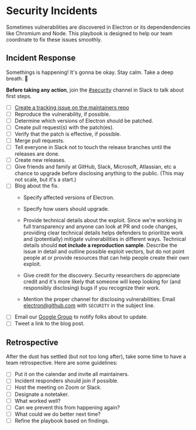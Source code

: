# Security Incidents

Sometimes vulnerabilities are discovered in Electron or its dependendencies like Chromium and Node. This playbook is designed
to help our team coordinate to fix these issues smoothly.

## Incident Response

Somethings is happening! It's gonna be okay. Stay calm. Take a deep breath. 👃

**Before taking any action**, join the 
[#security](https://electronhq.slack.com/messages/C3ANJ97H6) channel in Slack 
to talk about first steps.

- [ ] [Create a tracking issue on the maintainers repo](https://github.com/electron/maintainers/issues/new)
- [ ] Reproduce the vulnerability, if possible.
- [ ] Determine which versions of Electron should be patched.
- [ ] Create pull request(s) with the patch(es).
- [ ] Verify that the patch is effective, if possible.
- [ ] Merge pull requests.
- [ ] Tell everyone in Slack not to touch the release branches until the releases are done.
- [ ] Create new releases.
- [ ] Give friends and family at GitHub, Slack, Microsoft, Atlassian, etc a chance to upgrade before disclosing anything to the public. (This may not scale, but it's a start.)
- [ ] Blog about the fix.
  - Specify affected versions of Electron.
  - Specify how users should upgrade.
  - Provide technical details about the exploit. Since we're working in full transparency and anyone can look at PR and code changes, providing clear technical details helps defenders to prioritize work and (potentially) mitigate vulnerabilities in different ways. Technical details should **not include a reproduction sample**. Describe the issue in detail and outline possible exploit vectors, but do not point people at or provide resources that can help people create their own exploit.
  - Give credit for the discovery. Security researchers do appreciate credit and it's more likely that someone will keep looking for (and responsibly disclosing) bugs if you recognize their work.

  
  - Mention the proper channel for disclosing vulnerabilities: Email electron@github.com with `SECURITY` in the subject line.
- [ ] Email our [Google Group](https://groups.google.com/forum/#!forum/electronjs) to notify folks about to update.
- [ ] Tweet a link to the blog post.

## Retrospective

After the dust has settled (but not too long after), take some time to have a 
team retrospective. Here are some guidelines:

- [ ] Put it on the calendar and invite all maintainers.
- [ ] Incident responders should join if possible.
- [ ] Host the meeting on Zoom or Slack.
- [ ] Designate a notetaker.
- [ ] What worked well?
- [ ] Can we prevent this from happening again?
- [ ] What could we do better next time?
- [ ] Refine the playbook based on findings.
